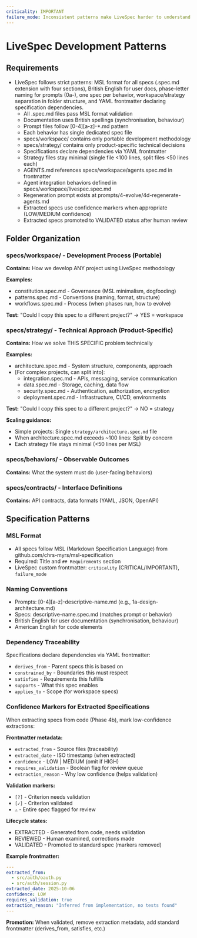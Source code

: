```yaml
---
criticality: IMPORTANT
failure_mode: Inconsistent patterns make LiveSpec harder to understand and maintain
---
```


# LiveSpec Development Patterns

## Requirements
- LiveSpec follows strict patterns: MSL format for all specs (.spec.md extension with four sections), British English for user docs, phase-letter naming for prompts (0a-), one spec per behavior, workspace/strategy separation in folder structure, and YAML frontmatter declaring specification dependencies.
  - All .spec.md files pass MSL format validation
  - Documentation uses British spellings (synchronisation, behaviour)
  - Prompt files follow [0-4][a-z]-*.md pattern
  - Each behavior has single dedicated spec file
  - specs/workspace/ contains only portable development methodology
  - specs/strategy/ contains only product-specific technical decisions
  - Specifications declare dependencies via YAML frontmatter
  - Strategy files stay minimal (single file <100 lines, split files <50 lines each)
  - AGENTS.md references specs/workspace/agents.spec.md in frontmatter
  - Agent integration behaviors defined in specs/workspace/livespec.spec.md
  - Regeneration prompt exists at prompts/4-evolve/4d-regenerate-agents.md
  - Extracted specs use confidence markers when appropriate (LOW/MEDIUM confidence)
  - Extracted specs promoted to VALIDATED status after human review

## Folder Organization

### specs/workspace/ - Development Process (Portable)
**Contains:** How we develop ANY project using LiveSpec methodology

**Examples:**
- constitution.spec.md - Governance (MSL minimalism, dogfooding)
- patterns.spec.md - Conventions (naming, format, structure)
- workflows.spec.md - Process (when phases run, how to evolve)

**Test:** "Could I copy this spec to a different project?" → YES = workspace

### specs/strategy/ - Technical Approach (Product-Specific)
**Contains:** How we solve THIS SPECIFIC problem technically

**Examples:**
- architecture.spec.md - System structure, components, approach
- [For complex projects, can split into]:
  - integration.spec.md - APIs, messaging, service communication
  - data.spec.md - Storage, caching, data flow
  - security.spec.md - Authentication, authorization, encryption
  - deployment.spec.md - Infrastructure, CI/CD, environments

**Test:** "Could I copy this spec to a different project?" → NO = strategy

**Scaling guidance:**
- Simple projects: Single `strategy/architecture.spec.md` file
- When architecture.spec.md exceeds ~100 lines: Split by concern
- Each strategy file stays minimal (<50 lines per MSL)

### specs/behaviors/ - Observable Outcomes
**Contains:** What the system must do (user-facing behaviors)

### specs/contracts/ - Interface Definitions
**Contains:** API contracts, data formats (YAML, JSON, OpenAPI)

## Specification Patterns

### MSL Format
- All specs follow MSL (Markdown Specification Language) from github.com/chrs-myrs/msl-specification
- Required: Title and `## Requirements` section
- LiveSpec custom frontmatter: `criticality` (CRITICAL/IMPORTANT), `failure_mode`

### Naming Conventions
- Prompts: [0-4][a-z]-descriptive-name.md (e.g., 1a-design-architecture.md)
- Specs: descriptive-name.spec.md (matches prompt or behavior)
- British English for user documentation (synchronisation, behaviour)
- American English for code elements

### Dependency Traceability
Specifications declare dependencies via YAML frontmatter:
- `derives_from` - Parent specs this is based on
- `constrained_by` - Boundaries this must respect
- `satisfies` - Requirements this fulfills
- `supports` - What this spec enables
- `applies_to` - Scope (for workspace specs)

### Confidence Markers for Extracted Specifications

When extracting specs from code (Phase 4b), mark low-confidence extractions:

**Frontmatter metadata:**
- `extracted_from` - Source files (traceability)
- `extracted_date` - ISO timestamp (when extracted)
- `confidence` - LOW | MEDIUM (omit if HIGH)
- `requires_validation` - Boolean flag for review queue
- `extraction_reason` - Why low confidence (helps validation)

**Validation markers:**
- `[?]` - Criterion needs validation
- `[✓]` - Criterion validated
- `⚠️` - Entire spec flagged for review

**Lifecycle states:**
- EXTRACTED - Generated from code, needs validation
- REVIEWED - Human examined, corrections made
- VALIDATED - Promoted to standard spec (markers removed)

**Example frontmatter:**
```yaml
---
extracted_from:
  - src/auth/oauth.py
  - src/auth/session.py
extracted_date: 2025-10-06
confidence: LOW
requires_validation: true
extraction_reason: "Inferred from implementation, no tests found"
---
```

**Promotion:** When validated, remove extraction metadata, add standard frontmatter (derives_from, satisfies, etc.)
